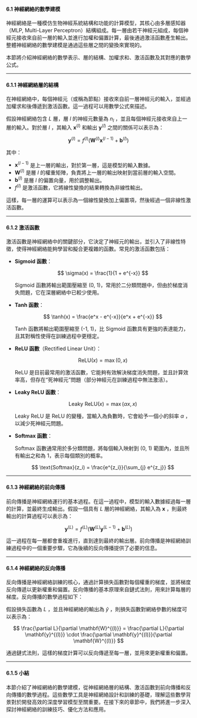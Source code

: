 #### **6.1 神經網絡的數學建模**

神經網絡是一種模仿生物神經系統結構和功能的計算模型，其核心由多層感知器（MLP, Multi-Layer Perceptron）結構組成。每一層由若干神經元組成，每個神經元接收來自前一層的輸入並進行加權和偏置計算，最後通過激活函數產生輸出。整體神經網絡的數學建模是通過這些層之間的變換來實現的。

本節將介紹神經網絡的數學表示、層的結構、加權求和、激活函數及其對應的數學公式。

---

#### **6.1.1 神經網絡層的結構**

在神經網絡中，每個神經元（或稱為節點）接收來自前一層神經元的輸入，並經過加權求和後傳遞到激活函數。這一過程可以用數學公式來描述。

假設神經網絡包含  $L$  層，層  $l$  的神經元數量為  $n_l$ ，並且每個神經元接收來自上一層的輸入。對於層  $l$ ，其輸入  $\mathbf{x}^{(l)}$  和輸出  $\mathbf{y}^{(l)}$  之間的關係可以表示為：

$$
\mathbf{y}^{(l)} = f^{(l)} \left( \mathbf{W}^{(l)} \mathbf{x}^{(l-1)} + \mathbf{b}^{(l)} \right)
$$

其中：
-  $\mathbf{x}^{(l-1)}$  是上一層的輸出，對於第一層，這是模型的輸入數據。
-  $\mathbf{W}^{(l)}$  是層  $l$  的權重矩陣，負責將上一層的輸出映射到當前層的輸入空間。
-  $\mathbf{b}^{(l)}$  是層  $l$  的偏置向量，用於調整輸出。
-  $f^{(l)}$  是激活函數，它將線性變換的結果轉換為非線性輸出。

這樣，每一層的運算可以表示為一個線性變換加上偏置項，然後經過一個非線性激活函數。

---

#### **6.1.2 激活函數**

激活函數是神經網絡中的關鍵部分，它決定了神經元的輸出，並引入了非線性特徵，使得神經網絡能夠學習和擬合更複雜的函數。常見的激活函數包括：

- **Sigmoid 函數**：
  
  $$
  \sigma(x) = \frac{1}{1 + e^{-x}}
  $$
  
  Sigmoid 函數將輸出範圍壓縮至 (0, 1)，常用於二分類問題中，但由於梯度消失問題，它在深層網絡中已較少使用。

- **Tanh 函數**：

  $$
  \tanh(x) = \frac{e^x - e^{-x}}{e^x + e^{-x}}
  $$
  
  Tanh 函數將輸出範圍壓縮至 (-1, 1)，比 Sigmoid 函數具有更強的表達能力，且其對稱性使得在訓練過程中更穩定。

- **ReLU 函數**（Rectified Linear Unit）：

  $$
  \text{ReLU}(x) = \max(0, x)
  $$
  
  ReLU 是目前最常用的激活函數，它能夠有效解決梯度消失問題，並且計算效率高，但存在“死神經元”問題（部分神經元在訓練過程中無法激活）。

- **Leaky ReLU 函數**：

  $$
  \text{Leaky ReLU}(x) = \max(\alpha x, x)
  $$
  
  Leaky ReLU 是 ReLU 的變種，當輸入為負數時，它會給予一個小的斜率  $\alpha$ ，以減少死神經元問題。

- **Softmax 函數**：

  Softmax 函數通常用於多分類問題，將每個輸入映射到 (0, 1) 範圍內，並且所有輸出之和為 1，表示每個類別的概率。

  $$
  \text{Softmax}(z_i) = \frac{e^{z_i}}{\sum_{j} e^{z_j}}
  $$

---

#### **6.1.3 神經網絡的前向傳播**

前向傳播是神經網絡運行的基本過程。在這一過程中，模型的輸入數據經過每一層的計算，並最終生成輸出。假設一個具有  $L$  層的神經網絡，其輸入為  $\mathbf{x}$ ，則最終輸出的計算過程可以表示為：

$$
\mathbf{y}^{(L)} = f^{(L)} \left( \mathbf{W}^{(L)} \mathbf{y}^{(L-1)} + \mathbf{b}^{(L)} \right)
$$

這一過程在每一層都會重複進行，直到達到最終的輸出層。前向傳播是神經網絡訓練過程中的一個重要步驟，它為後續的反向傳播提供了必要的信息。

---

#### **6.1.4 神經網絡的反向傳播**

反向傳播是神經網絡訓練的核心，通過計算損失函數對每個權重的梯度，並將梯度反向傳遞以更新權重和偏置。反向傳播的基本原理來自鏈式法則，用來計算每層的梯度。反向傳播的數學過程如下：

假設損失函數為  $L$ ，並且神經網絡的輸出為  $\hat{y}$ ，則損失函數對網絡參數的梯度可以表示為：

$$
\frac{\partial L}{\partial \mathbf{W}^{(l)}} = \frac{\partial L}{\partial \mathbf{y}^{(l)}} \cdot \frac{\partial \mathbf{y}^{(l)}}{\partial \mathbf{W}^{(l)}}
$$

通過鏈式法則，這樣的梯度計算可以反向傳遞至每一層，並用來更新權重和偏置。

---

#### **6.1.5 小結**

本節介紹了神經網絡的數學建模，從神經網絡層的結構、激活函數到前向傳播和反向傳播的數學過程。這些數學工具是神經網絡設計和訓練的基礎，理解這些數學背景對於開發高效的深度學習模型至關重要。在接下來的章節中，我們將進一步深入探討神經網絡的訓練技巧、優化方法和應用。